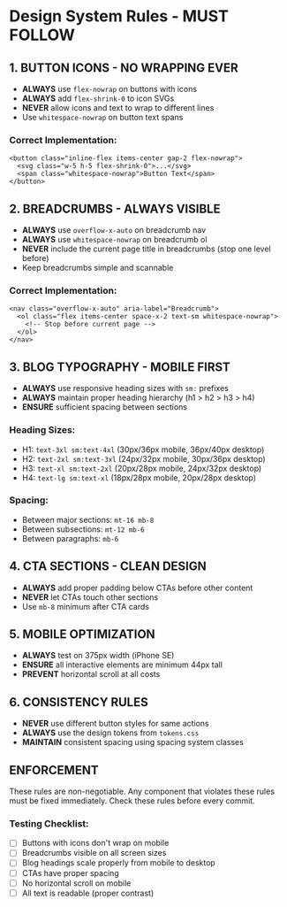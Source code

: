# Design System Rules - MUST FOLLOW

## 1. BUTTON ICONS - NO WRAPPING EVER
- **ALWAYS** use `flex-nowrap` on buttons with icons
- **ALWAYS** add `flex-shrink-0` to icon SVGs
- **NEVER** allow icons and text to wrap to different lines
- Use `whitespace-nowrap` on button text spans

### Correct Implementation:
```astro
<button class="inline-flex items-center gap-2 flex-nowrap">
  <svg class="w-5 h-5 flex-shrink-0">...</svg>
  <span class="whitespace-nowrap">Button Text</span>
</button>
```

## 2. BREADCRUMBS - ALWAYS VISIBLE
- **ALWAYS** use `overflow-x-auto` on breadcrumb nav
- **ALWAYS** use `whitespace-nowrap` on breadcrumb ol
- **NEVER** include the current page title in breadcrumbs (stop one level before)
- Keep breadcrumbs simple and scannable

### Correct Implementation:
```astro
<nav class="overflow-x-auto" aria-label="Breadcrumb">
  <ol class="flex items-center space-x-2 text-sm whitespace-nowrap">
    <!-- Stop before current page -->
  </ol>
</nav>
```

## 3. BLOG TYPOGRAPHY - MOBILE FIRST
- **ALWAYS** use responsive heading sizes with `sm:` prefixes
- **ALWAYS** maintain proper heading hierarchy (h1 > h2 > h3 > h4)
- **ENSURE** sufficient spacing between sections

### Heading Sizes:
- H1: `text-3xl sm:text-4xl` (30px/36px mobile, 36px/40px desktop)
- H2: `text-2xl sm:text-3xl` (24px/32px mobile, 30px/36px desktop)  
- H3: `text-xl sm:text-2xl` (20px/28px mobile, 24px/32px desktop)
- H4: `text-lg sm:text-xl` (18px/28px mobile, 20px/28px desktop)

### Spacing:
- Between major sections: `mt-16 mb-8`
- Between subsections: `mt-12 mb-6`
- Between paragraphs: `mb-6`

## 4. CTA SECTIONS - CLEAN DESIGN
- **ALWAYS** add proper padding below CTAs before other content
- **NEVER** let CTAs touch other sections
- Use `mb-8` minimum after CTA cards

## 5. MOBILE OPTIMIZATION
- **ALWAYS** test on 375px width (iPhone SE)
- **ENSURE** all interactive elements are minimum 44px tall
- **PREVENT** horizontal scroll at all costs

## 6. CONSISTENCY RULES
- **NEVER** use different button styles for same actions
- **ALWAYS** use the design tokens from `tokens.css`
- **MAINTAIN** consistent spacing using spacing system classes

## ENFORCEMENT
These rules are non-negotiable. Any component that violates these rules must be fixed immediately. Check these rules before every commit.

### Testing Checklist:
- [ ] Buttons with icons don't wrap on mobile
- [ ] Breadcrumbs visible on all screen sizes
- [ ] Blog headings scale properly from mobile to desktop
- [ ] CTAs have proper spacing
- [ ] No horizontal scroll on mobile
- [ ] All text is readable (proper contrast)